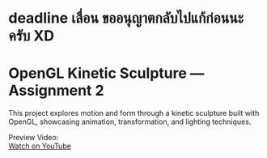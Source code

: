 # deadline เลื่อน ขออนุญาตกลับไปแก้ก่อนนะครับ XD
# OpenGL Kinetic Sculpture — Assignment 2

This project explores motion and form through a kinetic sculpture built with OpenGL, showcasing animation, transformation, and lighting techniques.

Preview Video:  
[Watch on YouTube](https://youtu.be/RWVlVaUbM98)
